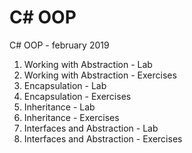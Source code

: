 # C# OOP
C# OOP - february 2019

01. Working with Abstraction - Lab
01. Working with Abstraction - Exercises
02. Encapsulation - Lab
02. Encapsulation - Exercises
03. Inheritance - Lab
03. Inheritance - Exercises
04. Interfaces and Abstraction - Lab
04. Interfaces and Abstraction - Exercises